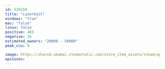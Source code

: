 ```yaml
---
id: 529150
title: "Lazerbait"
windows: "true"
mac: "false"
linux: false
positive: 483
negative: 16
estimated_owners: "20000 - 50000"
peak_ccu: 0

image: https://shared.akamai.steamstatic.com/store_item_assets/steam/apps/529150/header.jpg?t=1482304122
opinions:
---
```

